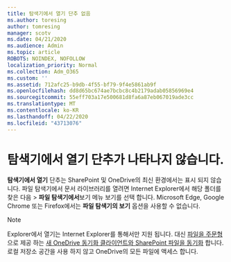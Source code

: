 ```yaml
---
title: 탐색기에서 열기 단추 없음
ms.author: toresing
author: tomresing
manager: scotv
ms.date: 04/21/2020
ms.audience: Admin
ms.topic: article
ROBOTS: NOINDEX, NOFOLLOW
localization_priority: Normal
ms.collection: Adm_O365
ms.custom: ''
ms.assetid: 712afc25-b9db-4f55-bf79-9f4e5861ab9f
ms.openlocfilehash: dd8d65bc674ae7bcbc8c4b2179adab05856969e4
ms.sourcegitcommit: 55eff703a17e500681d8fa6a87eb067019ade3cc
ms.translationtype: MT
ms.contentlocale: ko-KR
ms.lasthandoff: 04/22/2020
ms.locfileid: "43713076"
---
```

# <a name="the-open-with-explorer-button-is-missing"></a>탐색기에서 열기 단추가 나타나지 않습니다.

**탐색기에서 열기** 단추는 SharePoint 및 OneDrive의 최신 환경에서는 표시 되지 않습니다. 파일 탐색기에서 문서 라이브러리를 열려면 Internet Explorer에서 해당 폴더를 찾은 다음 \> **파일 탐색기에서**보기 메뉴 보기를 선택 합니다. Microsoft Edge, Google Chrome 또는 Firefox에서는 **파일 탐색기의 보기** 옵션을 사용할 수 없습니다. 
  
> [!NOTE]
> Explorer에서 열기는 Internet Explorer를 통해서만 지원 됩니다. 대신 [파일을 주문형](https://support.office.com/article/0e6860d3-d9f3-4971-b321-7092438fb38e.aspx)으로 제공 하는 [새 OneDrive 동기화 클라이언트와 SharePoint 파일을 동기화](https://support.office.com/article/6de9ede8-5b6e-4503-80b2-6190f3354a88.aspx) 합니다. 로컬 저장소 공간을 사용 하지 않고 OneDrive의 모든 파일에 액세스 합니다. 
  

